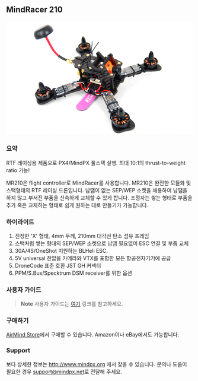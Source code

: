 ## MindRacer 210

![](../../assets/hardware/hardware-mindracer210.png)

### 요약

RTF 레이싱용 제품으로 PX4/MindPX 풀스택 실행. 최대 10:1의 thrust-to-weight ratio 가능!

MR210은 flight controller로 MindRacer를 사용합니다. MR210은 완전한 모듈화 및 스택형태의 RTF 레이싱 드론입니다. 납땜이 없는 SEP/WEP 소켓을 채용하여 납땜을 하지 않고 부서진 부품을 신속하게 교체할 수 있게 합니다. 조정자는 쌓는 형태로 부품을 추가 혹은 교체하는 형태로 쉽게 원하는 대로 만들기가 가능합니다.

### 하이라이트

1. 진정한 'X' 형태, 4mm 두께, 210mm 대각선 탄소 섬유 프레임
2. 스택처럼 쌓는 형태의 SEP/WEP 소켓으로 납땜 필요없이 ESC 연결 및 부품 교체
3. 30A/4S/OneShot 지원하는 BLHeli ESC.
4. 5V universal 전압을 카메라와 VTX를 포함한 모든 항공전자기기에 공급
5. DroneCode 표준 호환 JST GH 커넥터
6. PPM/S.Bus/Specktrum DSM receiver를 위한 옵션

### 사용자 가이드

> **Note** 사용자 가이드는  [여기](http://mindpx.net/assets/accessories/MR210usermanual_pdf.pdf) 링크를 참고하세요.

### 구매하기

[AirMind Store](http://drupal.xitronet.com/?q=catalog)에서 구매할 수 있습니다. Amazon이나 eBay에서도 가능합니다.

### Support

보다 상세한 정보는 http://www.mindpx.org 에서 찾을 수 있습니다. 문의나 도움이 필요한 경우 [support@mindpx.net](mailto://support@mindpx.net)로 전달해 주세요.
